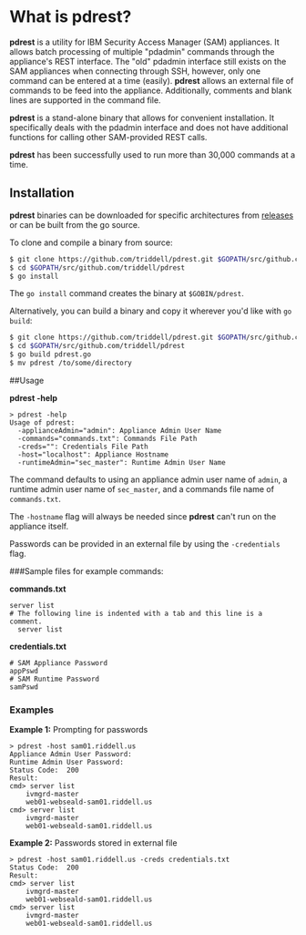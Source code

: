 # What is pdrest?

__pdrest__ is a utility for IBM Security Access Manager (SAM) appliances. It allows batch processing of multiple "pdadmin" commands through the appliance's REST interface. The "old" pdadmin interface still exists on the SAM appliances when connecting through SSH, however, only one command can be entered at a time (easily). __pdrest__ allows an external file of commands to be feed into the appliance. Additionally, comments and blank lines are supported in the command file.

__pdrest__ is a stand-alone binary that allows for convenient installation. It specifically deals with the pdadmin interface and does not have additional functions for calling other SAM-provided REST calls.

__pdrest__ has been successfully used to run more than 30,000 commands at a time.

Installation
------------

__pdrest__ binaries can be downloaded for specific architectures from  [releases](https://github.com/triddell/pdrest/releases) or can be built from the go source.

To clone and compile a binary from source:

```bash
$ git clone https://github.com/triddell/pdrest.git $GOPATH/src/github.com/triddell/pdrest
$ cd $GOPATH/src/github.com/triddell/pdrest
$ go install
```

The `go install` command creates the binary at `$GOBIN/pdrest`.

Alternatively, you can build a binary and copy it wherever you'd like with `go build`:

```bash
$ git clone https://github.com/triddell/pdrest.git $GOPATH/src/github.com/triddell/pdrest
$ cd $GOPATH/src/github.com/triddell/pdrest
$ go build pdrest.go
$ mv pdrest /to/some/directory
```

##Usage

__pdrest -help__

```
> pdrest -help
Usage of pdrest:
  -applianceAdmin="admin": Appliance Admin User Name
  -commands="commands.txt": Commands File Path
  -creds="": Credentials File Path
  -host="localhost": Appliance Hostname
  -runtimeAdmin="sec_master": Runtime Admin User Name
```

The command defaults to using an appliance admin user name of `admin`, a runtime admin user name of `sec_master`, and a commands file name of `commands.txt`.

The `-hostname` flag will always be needed since __pdrest__ can't run on the appliance itself.

Passwords can be provided in an external file by using the `-credentials` flag.

###Sample files for example commands:

__commands.txt__

```
server list
# The following line is indented with a tab and this line is a comment.
  server list
```

__credentials.txt__

```
# SAM Appliance Password
appPswd
# SAM Runtime Password
samPswd
```

### Examples

__Example 1:__ Prompting for passwords

```
> pdrest -host sam01.riddell.us
Appliance Admin User Password:
Runtime Admin User Password:
Status Code:  200
Result:
cmd> server list
    ivmgrd-master
    web01-webseald-sam01.riddell.us
cmd> server list
    ivmgrd-master
    web01-webseald-sam01.riddell.us
```

__Example 2:__ Passwords stored in external file

```
> pdrest -host sam01.riddell.us -creds credentials.txt
Status Code:  200
Result:
cmd> server list
    ivmgrd-master
    web01-webseald-sam01.riddell.us
cmd> server list
    ivmgrd-master
    web01-webseald-sam01.riddell.us
```

